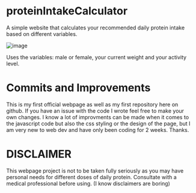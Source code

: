 # proteinIntakeCalculator
A simple website that calculates your recommended daily protein intake based on different variables.

![image](https://user-images.githubusercontent.com/99393546/181836311-35900a84-b299-432a-a90d-bafea4c86d0d.png)

Uses the variables: male or female, your current weight and your activity level.

# Commits and Improvements
This is my first official webpage as well as my first repository here on github. If you have an issue with the code I wrote feel free
to make your own changes. I know a lot of improvments can be made when it comes to the javascript code but also the css styling or the design
of the page, but I am very new to web dev and have only been coding for 2 weeks. Thanks.




# DISCLAIMER
This webpage project is not to be taken fully seriously as you may have personal needs for different doses of daily protein. Consultate with a medical professional before using. (I know disclaimers are boring)
